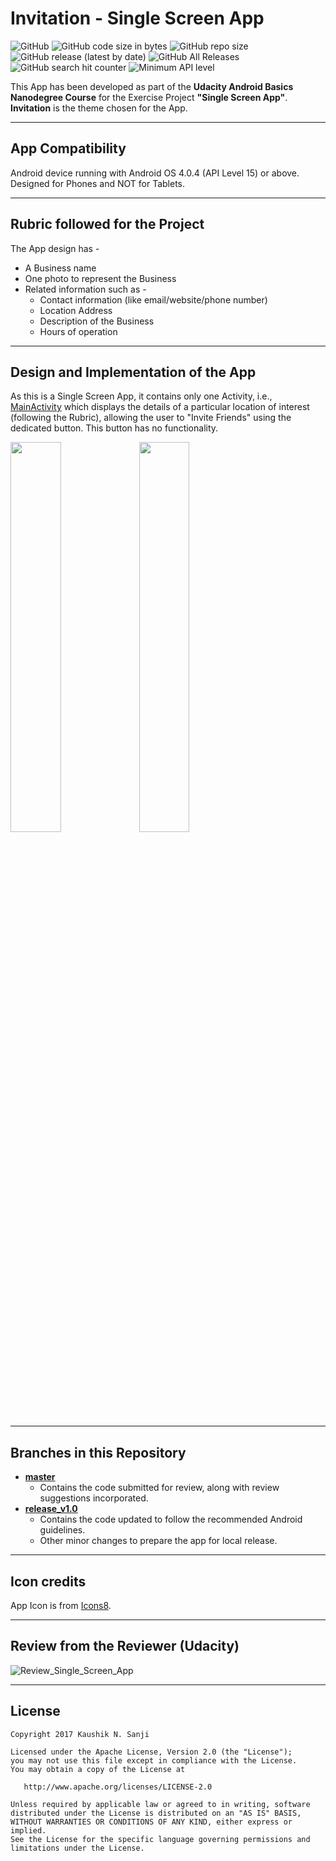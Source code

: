 # Invitation - Single Screen App

![GitHub](https://img.shields.io/github/license/kaushiknsanji/Invitation_Udacity_Project)  ![GitHub code size in bytes](https://img.shields.io/github/languages/code-size/kaushiknsanji/Invitation_Udacity_Project)  ![GitHub repo size](https://img.shields.io/github/repo-size/kaushiknsanji/Invitation_Udacity_Project)
![GitHub release (latest by date)](https://img.shields.io/github/v/release/kaushiknsanji/Invitation_Udacity_Project)  ![GitHub All Releases](https://img.shields.io/github/downloads/kaushiknsanji/Invitation_Udacity_Project/total) ![GitHub search hit counter](https://img.shields.io/github/search/kaushiknsanji/Invitation_Udacity_Project/Single%20Screen%20App) ![Minimum API level](https://img.shields.io/badge/API-15-yellow)

This App has been developed as part of the **Udacity Android Basics Nanodegree Course** for the Exercise Project **"Single Screen App"**. **Invitation** is the theme chosen for the App.

---

## App Compatibility

Android device running with Android OS 4.0.4 (API Level 15) or above. Designed for Phones and NOT for Tablets.

---

## Rubric followed for the Project

The App design has -
* A Business name
* One photo to represent the Business
* Related information such as -
	* Contact information (like email/website/phone number)
	* Location Address
	* Description of the Business
	* Hours of operation

---

## Design and Implementation of the App

As this is a Single Screen App, it contains only one Activity, i.e., [MainActivity](/app/src/main/java/com/example/kaushiknsanji/invitation/MainActivity.java) which displays the details of a particular location of interest (following the Rubric), allowing the user to "Invite Friends" using the dedicated button. This button has no functionality. 

<img src="https://user-images.githubusercontent.com/26028981/65308112-fdc34e00-dba6-11e9-9756-f7aca785076c.png" width="40%"/>  <img src="https://user-images.githubusercontent.com/26028981/65308124-02880200-dba7-11e9-8899-45b116a1f0b0.png" width="40%"/>

---

## Branches in this Repository

* **[master](https://github.com/kaushiknsanji/Invitation_Udacity_Project/tree/master)**
	* Contains the code submitted for review, along with review suggestions incorporated.
* **[release_v1.0](https://github.com/kaushiknsanji/Invitation_Udacity_Project/tree/release_v1.0)**
	* Contains the code updated to follow the recommended Android guidelines.
	* Other minor changes to prepare the app for local release. 

---

## Icon credits

App Icon is from [Icons8](https://icons8.com).

---

## Review from the Reviewer (Udacity)

![Review_Single_Screen_App](https://user-images.githubusercontent.com/26028981/65308168-19c6ef80-dba7-11e9-9d37-0d6c4d878d86.PNG)

---

## License

```
Copyright 2017 Kaushik N. Sanji

Licensed under the Apache License, Version 2.0 (the "License"); 
you may not use this file except in compliance with the License. 
You may obtain a copy of the License at

   http://www.apache.org/licenses/LICENSE-2.0
   
Unless required by applicable law or agreed to in writing, software
distributed under the License is distributed on an "AS IS" BASIS,
WITHOUT WARRANTIES OR CONDITIONS OF ANY KIND, either express or implied.
See the License for the specific language governing permissions and
limitations under the License.
```
